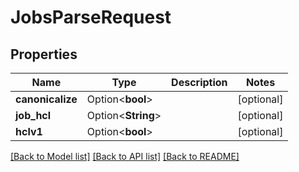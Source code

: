 # JobsParseRequest

## Properties

| Name             | Type               | Description | Notes      |
| ---------------- | ------------------ | ----------- | ---------- |
| **canonicalize** | Option<**bool**>   |             | [optional] |
| **job_hcl**      | Option<**String**> |             | [optional] |
| **hclv1**        | Option<**bool**>   |             | [optional] |

[[Back to Model list]](../README.md#documentation-for-models)
[[Back to API list]](../README.md#documentation-for-api-endpoints)
[[Back to README]](../README.md)
